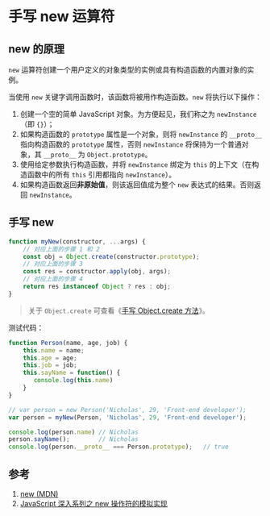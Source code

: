 # 手写 new 运算符

## new 的原理

`new` 运算符创建一个用户定义的对象类型的实例或具有构造函数的内置对象的实例。

当使用 `new` 关键字调用函数时，该函数将被用作构造函数。`new` 将执行以下操作：

1. 创建一个空的简单 JavaScript 对象。为方便起见，我们称之为 `newInstance`（即 `{}`）；
2. 如果构造函数的 `prototype` 属性是一个对象，则将 `newInstance` 的 `__proto__` 指向构造函数的 `prototype` 属性，否则 `newInstance` 将保持为一个普通对象，其 `__proto__` 为 `Object.prototype`。
3. 使用给定参数执行构造函数，并将 `newInstance` 绑定为 `this` 的上下文（在构造函数中的所有 `this` 引用都指向 `newInstance`）。
4. 如果构造函数返回**非原始值**，则该返回值成为整个 `new` 表达式的结果。否则返回 `newInstance`。

## 手写 new

```javascript
function myNew(constructor, ...args) {
    // 对应上面的步骤 1 和 2
    const obj = Object.create(constructor.prototype);
    // 对应上面的步骤 3
    const res = constructor.apply(obj, args);
    // 对应上面的步骤 4
    return res instanceof Object ? res : obj;
}
```

> 关于 `Object.create` 可查看《[手写 Object.create 方法](./手写Object.create方法.md)》。

测试代码：

```javascript
function Person(name, age, job) {
    this.name = name;
    this.age = age;
    this.job = job;
    this.sayName = function() {
       console.log(this.name)
    }
}

// var person = new Person('Nicholas', 29, 'Front-end developer'); 
var person = myNew(Person, 'Nicholas', 29, 'Front-end developer');

console.log(person.name) // Nicholas
person.sayName();        // Nicholas
console.log(person.__proto__ === Person.prototype);   // true
```

## 参考

1. [new (MDN)](https://developer.mozilla.org/zh-CN/docs/Web/JavaScript/Reference/Operators/new)
2. [JavaScript 深入系列之 new 操作符的模拟实现](https://github.com/yuanyuanbyte/Blog/issues/110)